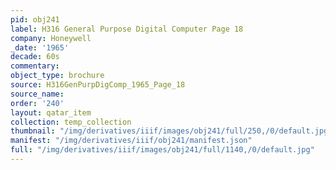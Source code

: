 ```yaml
---
pid: obj241
label: H316 General Purpose Digital Computer Page 18
company: Honeywell
_date: '1965'
decade: 60s
commentary:
object_type: brochure
source: H316GenPurpDigComp_1965_Page_18
source_name:
order: '240'
layout: qatar_item
collection: temp_collection
thumbnail: "/img/derivatives/iiif/images/obj241/full/250,/0/default.jpg"
manifest: "/img/derivatives/iiif/obj241/manifest.json"
full: "/img/derivatives/iiif/images/obj241/full/1140,/0/default.jpg"
---
```

